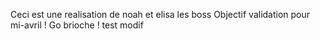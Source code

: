 Ceci est une realisation de noah et elisa les boss
Objectif validation pour mi-avril !
Go brioche !
test modif
